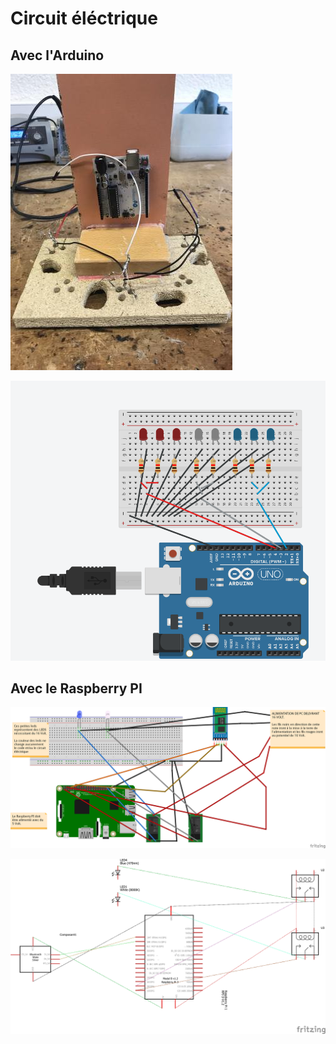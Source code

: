 # Circuit éléctrique

## Avec l'Arduino

![Impl&#xE9;mentation r&#xE9;elle du circuit une fois soud&#xE9;](../.gitbook/assets/image0.jpg)

![Impl&#xE9;mentation th&#xE9;orique du circuit](../.gitbook/assets/capture.PNG)

## Avec le Raspberry PI

![Impl&#xE9;mentation th&#xE9;orique du circuit ](../.gitbook/assets/platine-essai-fritzing_bb.png)

![Vue sch&#xE9;matique](../.gitbook/assets/vue-schematique-fritzing.png)

